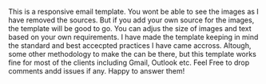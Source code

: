 This is a responsive email template. You wont be able to see the images as I have removed the sources. But if you add your own source for the images, the template will be good to go. 
You can adjus the size of images and text based on your own requirements. I have made the template keeping in mind the standard and best accecpted practices I have came accross. Altough, some other methodology to make the can be there, but this template works fine for most of the clients including Gmail, Outlook etc.
Feel Free to drop comments andd issues if any. Happy to answer them!
